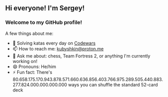 ## Hi everyone! I'm Sergey!

### Welcome to my GitHub profile!


A few things about me:
- 🌱 Solving katas every day on [Codewars](www.codewars.com/r/mrgF-Q)
- 📫 How to reach me: kubyshkin@proton.me
- 💬 Ask me about: chess, Team Fortress 2, or anything I'm currently working on!
- 😄 Pronouns: He/him
- ⚡ Fun fact: There's 80.658.175.170.943.878.571.660.636.856.403.766.975.289.505.440.883.277.824.000.000.000.000 ways you can shuffle the standard 52-card deck
<!--
**SSKubyshkin/SSKubyshkin** is a ✨ _special_ ✨ repository because its `README.md` (this file) appears on your GitHub profile.

Here are some ideas to get you started:

- 🔭 I’m currently working on ...
- 🌱 I’m currently learning ...
- 👯 I’m looking to collaborate on ...
- 🤔 I’m looking for help with ...
- 💬 Ask me about ...
- 📫 How to reach me: ...
- 😄 Pronouns: ...
- ⚡ Fun fact: ...
-->
